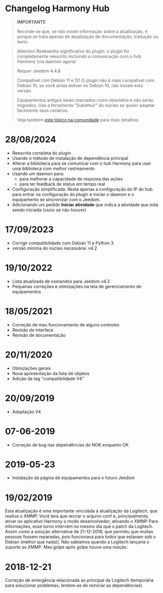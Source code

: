 # Changelog Harmony Hub

>**IMPORTANTE**
>
>Recorde-se que, se não existe informação sobre a atualização, é porque se trata apenas de atualização de documentação, tradução ou texto.

> Attention
> Redesenho significativo do plugin: o plugin foi completamente reescrito incluindo a comunicação com o hub Harmony (via daemon agora)
>
> Requer Jeedom 4.4.8
>
> Compatível com Debian 11 e 12! O plugin não é mais compatível com Debian 10, se você ainda estiver no Debian 10, não instale esta versão.
>
> Equipamentos antigos serão marcados como obsoletos e não serão migrados. Use a ferramenta "Substituir" do núcleo se quiser adaptar facilmente seus cenários.
>
> Veja também [este tópico na comunidade](https://community.jeedom.com/t/importante-mise-a-jour-pour-debian-11-et-debian-12/129908) para mais detalhes

# 28/08/2024

- Reescrita completa do plugin
- Usando o método de instalação de dependência principal
- Alterar a biblioteca para se comunicar com o hub Harmony para usar uma biblioteca com melhor rastreamento
- Usando um daemon para:
  - para melhorar a capacidade de resposta das ações
  - para ter feedback de status em tempo real
- Configuração simplificada: Resta apenas a configuração do IP do hub para entrar na configuração do plugin e iniciar o daemon e o equipamento se sincronizar com o Jeedom.
- Adicionando um pedido **Iniciar atividade** que indica a atividade que está sendo iniciada (vazio se não houver)

# 17/09/2023

- Corrigir compatibilidade com Debian 11 e Python 3
- versão mínima do núcleo necessária: v4.2

# 19/10/2022

- Lista atualizada de comandos para Jeedom v4.3
- Pequenas correções e otimizações na tela de gerenciamento de equipamentos

# 18/05/2021

- Correção de mau funcionamento de alguns controles
- Revisão de interface
- Revisão de documentação

# 20/11/2020

- Otimizações gerais
- Nova apresentação da lista de objetos
- Adição da tag "compatibilidade V4"

# 20/09/2019

- Adaptação V4

# 07-06-2019

- Correção de bug nas dependências do NOK enquanto OK

# 2019-05-23

- Instalação da página de equipamentos para o futuro Jeedom

# 19/02/2019

Esta atualização é uma importante vinculada à atualização da Logitech, que reativa o XMMP. Você terá que recriar o arquivo conf e, principalmente, ativar no aplicativo Harmony o modo desenvolvedor, ativando o XMMP
Para informações, esse turno intervém no mesmo dia que o patch da Logitech. Assim como a solução alternativa de 21-12-2018, que permitiu que muitas pessoas fossem reparadas, pois funcionava para todos que estavam sob o Debian (melhor que nada)). Não sabíamos quando a Logitech lançaria o suporte ao XMMP. Mas golpe após golpe houve uma reação.

# 2018-12-21

Correção de emergência relacionada ao principal da Logitech (temporária para solucionar problemas, lembre-se de reiniciar as dependências)
